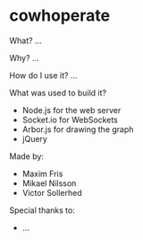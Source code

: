 cowhoperate
===========

What?
...

Why?
...

How do I use it?
...

What was used to build it?
- Node.js for the web server
- Socket.io for WebSockets
- Arbor.js for drawing the graph
- jQuery

Made by:
- Maxim Fris
- Mikael Nilsson
- Victor Sollerhed

Special thanks to:
- ...
